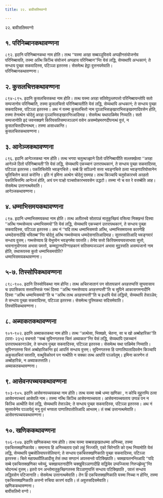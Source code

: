 ```yaml
---
title: २२. बावीसतिमवग्गो

---
```

२२. बावीसतिमवग्गो  


## १. परिनिब्बानकथावण्णना

८९२. इदानि परिनिब्बानकथा नाम होति। तत्थ ‘‘यस्मा अरहा सब्बञ्ञुविसये अप्पहीनसंयोजनोव परिनिब्बायति, तस्मा अत्थि किञ्चि संयोजनं अप्पहाय परिनिब्बान’’न्ति येसं लद्धि, सेय्यथापि अन्धकानं; ते सन्धाय पुच्छा सकवादिस्स, पटिञ्ञा इतरस्स। सेसमेत्थ हेट्ठा वुत्तनयमेवाति।  
परिनिब्बानकथावण्णना।  


## २. कुसलचित्तकथावण्णना

८९४-८९५. इदानि कुसलचित्तकथा नाम होति। तत्थ यस्मा अरहा सतिवेपुल्लप्पत्तो परिनिब्बायन्तोपि सतो सम्पजानोव परिनिब्बाति, तस्मा कुसलचित्तो परिनिब्बायतीति येसं लद्धि, सेय्यथापि अन्धकानं; ते सन्धाय पुच्छा सकवादिस्स, पटिञ्ञा इतरस्स। अथ नं यस्मा कुसलचित्तो नाम पुञ्ञाभिसङ्खाराभिसङ्खरणादिवसेन होति, तस्मा तेनत्थेन चोदेतुं अरहा पुञ्ञाभिसङ्खारन्तिआदिमाह। सेसमेत्थ यथापाळिमेव निय्याति। सतो सम्पजानोति इदं जवनक्खणे किरियसतिसम्पजञ्ञानं वसेन असम्मोहमरणदीपनत्थं वुत्तं, न कुसलचित्तदीपनत्थम्। तस्मा असाधकन्ति।  
कुसलचित्तकथावण्णना।  


## ३. आनेञ्जकथावण्णना

८९६. इदानि आनेञ्जकथा नाम होति। तत्थ भगवा चतुत्थज्झाने ठितो परिनिब्बायीति सल्लक्खेत्वा ‘‘अरहा आनेञ्जे ठितो परिनिब्बायती’’ति येसं लद्धि, सेय्यथापि एकच्चानं उत्तरापथकानं, ते सन्धाय पुच्छा सकवादिस्स, पटिञ्ञा इतरस्स। पकतिचित्तेति भवङ्गचित्ते। सब्बे हि सञ्ञिनो सत्ता भवङ्गचित्ते ठत्वा भवङ्गपरियोसानेन चुतिचित्तेन कालं करोन्ति। इति नं इमिना अत्थेन चोदेतुं एवमाह। तत्थ किञ्चापि चतुवोकारभवे अरहतो पकतिचित्तम्पि आनेञ्जं होति, अयं पन पञ्हो पञ्चवोकारभववसेन उद्धटो। तस्मा नो च वत रे वत्तब्बेति आह। सेसमेत्थ उत्तानत्थमेवाति।  
आनेञ्जकथावण्णना।  


## ४. धम्माभिसमयकथावण्णना

८९७. इदानि धम्माभिसमयकथा नाम होति। तत्थ अतीतभवे सोतापन्नं मातुकुच्छियं वसित्वा निक्खन्तं दिस्वा ‘‘अत्थि गब्भसेय्याय धम्माभिसमयो’’ति येसं लद्धि, सेय्यथापि एकच्चानं उत्तरापथकानं, ते सन्धाय पुच्छा सकवादिस्स, पटिञ्ञा इतरस्स। अथ नं ‘‘यदि तत्थ धम्माभिसमयो अत्थि, धम्माभिसमयस्स कारणेहि धम्मदेसनादीहि भवितब्ब’’न्ति चोदेतुं अत्थि गब्भसेय्याय धम्मदेसनातिआदिमाह। सुत्तस्सातिआदि भवङ्गवारं सन्धाय वुत्तम्। गब्भसेय्याय हि येभुय्येन भवङ्गमेव पवत्तति। तेनेव सत्तो किरियमयप्पवत्ताभावा सुत्तो, भावनानुयोगस्स अभावा पमत्तो, कम्मट्ठानपरिग्गाहकानं सतिसम्पजञ्ञानं अभावा मुट्ठस्सति असम्पजानो नाम होति, तथारूपस्स कुतो धम्माभिसमयोति?  
धम्माभिसमयकथावण्णना।  


## ५-७. तिस्सोपिकथावण्णना

८९८-९००. इदानि तिस्सोपिकथा नाम होन्ति। तत्थ अचिरजातानं पन सोतापन्नानं अरहत्तप्पत्तिं सुप्पवासाय च उपासिकाय सत्तवस्सिकं गब्भं दिस्वा ‘‘अत्थि गब्भसेय्याय अरहत्तप्पत्ती’’ति च सुपिने आकासगमनादीनि दिस्वा ‘‘अत्थि धम्माभिसमयो’’ति च ‘‘अत्थि तत्थ अरहत्तप्पत्ती’’ति च इधापि येसं लद्धियो, सेय्यथापि तेसञ्ञेव; ते सन्धाय पुच्छा सकवादिस्स, पटिञ्ञा इतरस्स। सेसमेत्थ पुरिमकथा सदिसमेवाति।  
तिस्सोपिकथावण्णना।  


## ८. अब्याकतकथावण्णना

९०१-९०२. इदानि अब्याकतकथा नाम होति। तत्थ ‘‘अत्थेसा, भिक्खवे, चेतना, सा च खो अब्बोहारिका’’ति (पारा॰ २३५) वचनतो ‘‘सब्बं सुपिनगतस्स चित्तं अब्याकत’’न्ति येसं लद्धि, सेय्यथापि एकच्चानं उत्तरापथकानञ्ञेव, ते सन्धाय पुच्छा सकवादिस्स, पटिञ्ञा इतरस्स। सेसमेत्थ यथा पाळिमेव निय्याति। सुपिनगतस्स चित्तं अब्बोहारिकन्ति इदं आपत्तिं सन्धाय वुत्तम्। सुपिनगतस्स हि पाणातिपातादिवसेन किञ्चापि अकुसलचित्तं पवत्तति, वत्थुविकोपनं पन नत्थीति न सक्का तत्थ आपत्तिं पञ्ञपेतुम्। इमिना कारणेन तं अब्बोहारिकं, न अब्याकतत्ताति।  
अब्याकतकथावण्णना।  


## ९. आसेवनपच्चयकथावण्णना

९०३-९०५. इदानि आसेवनपच्चयकथा नाम होति। तत्थ यस्मा सब्बे धम्मा खणिका , न कोचि मुहुत्तम्पि ठत्वा आसेवनपच्चयं आसेवति नाम। तस्मा नत्थि किञ्चि आसेवनपच्चयता। आसेवनपच्चयताय उप्पन्नं पन न किञ्चि अत्थीति येसं लद्धि, सेय्यथापि तेसञ्ञेव; ते सन्धाय पुच्छा सकवादिस्स, पटिञ्ञा इतरस्स। अथ नं सुत्तवसेनेव पञ्ञापेतुं ननु वुत्तं भगवता पाणातिपातोतिआदि आभतम्। तं सब्बं उत्तानत्थमेवाति।  
आसेवनपच्चयकथावण्णना।  


## १०. खणिककथावण्णना

९०६-९०७. इदानि खणिककथा नाम होति। तत्थ यस्मा सब्बसङ्खतधम्मा अनिच्चा, तस्मा एकचित्तक्खणिकायेव। समानाय हि अनिच्चताय एको लहुं भिज्जति, एको चिरेनाति को एत्थ नियामोति येसं लद्धि, सेय्यथापि पुब्बसेलियापरसेलियानं; ते सन्धाय एकचित्तक्खणिकाति पुच्छा सकवादिस्स, पटिञ्ञा इतरस्स। चित्ते महापथवीतिआदीसु तेसं तथा सण्ठानं अपस्सन्तो पटिक्खिपति। चक्खायतनन्तिआदि ‘‘यदि सब्बे एकचित्तक्खणिका भवेय्युं, चक्खायतनादीनि चक्खुविञ्ञाणादीहि सद्धिंयेव उप्पज्जित्वा निरुज्झेय्यु’’न्ति चोदनत्थं वुत्तम्। इतरो पन अन्तोमातुकुच्छिगतस्स विञ्ञाणुप्पत्तिं सन्धाय पटिक्खिपति , पवत्तं सन्धाय लद्धिवसेन पटिजानाति। सेसमेत्थ उत्तानत्थमेवाति। तेन हि एकचित्तक्खणिकाति यस्मा निच्चा न होन्ति, तस्मा एकचित्तक्खणिकाति अत्तनो रुचिया कारणं वदति। तं अवुत्तसदिसमेवाति।  
खणिककथावण्णना।  
बावीसतिमो वग्गो।  